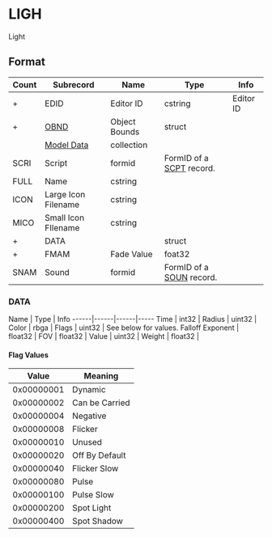 LIGH
====

Light

## Format

Count | Subrecord | Name | Type | Info
------|-------|------|------|-----
+ | EDID | Editor ID | cstring | Editor ID
+ | [OBND](Subrecords/OBND.md) | Object Bounds | struct |
 | | [Model Data](Subrecords/Model.md) | collection |
 | SCRI | Script | formid | FormID of a [SCPT](SCPT.md) record.
 | FULL | Name | cstring |
 | ICON | Large Icon Filename | cstring | 
 | MICO | Small Icon FIlename | cstring |
+ | DATA | | struct |
+ | FMAM | Fade Value | foat32 |
 | SNAM | Sound | formid | FormID of a [SOUN](SOUN.md) record.
 
### DATA

Name | Type | Info
------|------|------|-----
Time | int32 |
Radius | uint32 |
Color | rbga |
Flags | uint32 | See below for values.
Falloff Exponent | float32 |
FOV | float32 |
Value | uint32 |
Weight | float32 |
 
#### Flag Values

Value | Meaning
------|--------
0x00000001 | Dynamic
0x00000002 | Can be Carried
0x00000004 | Negative
0x00000008 | Flicker
0x00000010 | Unused
0x00000020 | Off By Default
0x00000040 | Flicker Slow
0x00000080 | Pulse
0x00000100 | Pulse Slow
0x00000200 | Spot Light
0x00000400 | Spot Shadow

